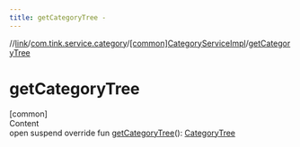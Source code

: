 ```yaml
---
title: getCategoryTree -
---
```

//[link](../../index.md)/[com.tink.service.category](../index.md)/[[common]CategoryServiceImpl](index.md)/[getCategoryTree](get-category-tree.md)



# getCategoryTree  
[common]  
Content  
open suspend override fun [getCategoryTree](get-category-tree.md)(): [CategoryTree](../../com.tink.model.category/[common]-category-tree/index.md)  




